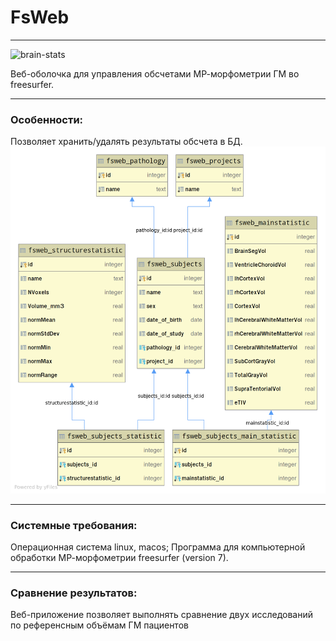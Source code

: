 # FsWeb

*******************************************************************************
![brain-stats](web/fsweb/static/freeviewcrop.png)

Веб-оболочка для управления обсчетами МР-морфометрии ГМ во freesurfer.

*******************************************************************************
### Особенности:
Позволяет хранить/удалять результаты обсчета в БД.
![database](fsweb.png)


*******************************************************************************
### Системные требования: 
Операционная система linux, macos;
Программа для компьютерной обработки МР-морфометрии freesurfer (version 7).

*******************************************************************************
### Сравнение результатов:
Веб-приложение позволяет выполнять сравнение двух исследований по референсным объёмам ГМ пациентов
